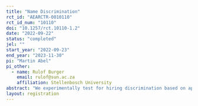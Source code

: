 ```yaml
---
title: "Name Discrimination"
rct_id: "AEARCTR-0010110"
rct_id_num: "10110"
doi: "10.1257/rct.10110-1.2"
date: "2022-09-22"
status: "completed"
jel: ""
start_year: "2022-09-23"
end_year: "2023-11-30"
pi: "Martin Abel"
pi_other:
  - name: Rulof Burger
    email: rulof@sun.ac.za
    affiliation: Stellenbosch University
abstract: "We experimentally test for hiring discrimination based on applicants’ names. We first employ workers for a transcription task and record their productivity and first names. We then recruit a nationally representative sample for a hiring experiment and elicit their beliefs regarding characteristics of workers with these names and record participants hiring decisions. "
layout: registration
---
```


